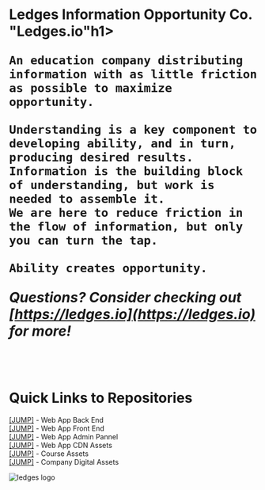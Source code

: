 <h1>Ledges Information Opportunity Co. "Ledges.io"h1>

```
An education company distributing information with as little friction as possible to maximize opportunity.

Understanding is a key component to developing ability, and in turn, producing desired results.
Information is the building block of understanding, but work is needed to assemble it.
We are here to reduce friction in the flow of information, but only you can turn the tap.

Ability creates opportunity.
```

<i>Questions? Consider checking out  [https://ledges.io](https://ledges.io)  for more!</i>

</br>

<h1>Quick Links to Repositories</h1>

[[JUMP]](https://github.com/ledges-io/web-back) - Web App Back End  
[[JUMP]](https://github.com/ledges-io/web-front) - Web App Front End  
[[JUMP]](https://github.com/ledges-io/web-admin) - Web App Admin Pannel  
[[JUMP]](https://github.com/ledges-io/web-assets) - Web App CDN Assets  
[[JUMP]](https://github.com/ledges-io/course-assets) - Course Assets  
[[JUMP]](https://github.com/ledges-io/company-assets) - Company Digital Assets


<img alt="ledges logo" src="https://media-exp1.licdn.com/dms/image/C4E0BAQG5-vFk1KZV1A/company-logo_200_200/0/1652460452025?e=1672876800&v=beta&t=NvGTSW1L8LKr37CQt5vpka0lm4fiMvdhS_eSVjXCCVk"/>
